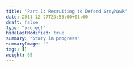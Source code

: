 ```yaml
---
title: "Part 1: Recruiting to Defend Greyhawk"
date: 2011-12-27T23:53:00+01:00
draft: false
type: "project"
hideLastModified: true
summary: "Story in progress"
summaryImage: ""
tags: []
weight: 65
---
```

